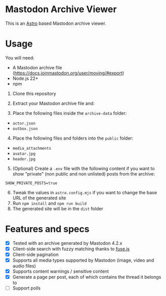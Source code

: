 # Mastodon Archive Viewer

This is an [Astro](https://astro.build) based Mastodon archive viewer.

# Usage

You will need:

- A Mastodon archive file (https://docs.joinmastodon.org/user/moving/#export)
- Node.js 22+
- npm

1. Clone this repository
2. Extract your Mastodon archive file and:

3. Place the following files inside the `archive-data` folder:

- `actor.json`
- `outbox.json`

4. Place the following files and folders into the `public` folder:

- `media_attachments`
- `avatar.jpg`
- `header.jpg`

5. (Optional) Create a `.env` file with the following content if you want to show "private" (non public and non unlisted) posts from the archive:

```
SHOW_PRIVATE_POSTS=true
```

6. Tweak the values in `astro.config.mjs` if you want to change the base URL of the generated site
7. Run `npm install` and `npm run build`
8. The generated site will be in the `dist` folder

# Features and specs

- [x] Tested with an archive generated by Mastodon 4.2.x
- [x] Client-side search with fuzzy matching thanks to [fuse.js](https://fusejs.io/)
- [x] Client-side pagination
- [x] Supports all media types supported by Mastodon (image, video and audio files)
- [x] Supports content warnings / sensitive content
- [x] Generate a page per post, each of which contains the thread it belongs to
- [ ] Support polls
